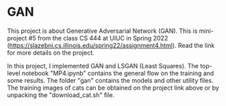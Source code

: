# GAN

This project is about Generative Adversarial Network (GAN). This is mini-project #5 from the class CS 444 at UIUC in Spring 2022 (https://slazebni.cs.illinois.edu/spring22/assignment4.html). Read the link for more details on the project.

In this project, I implemented GAN and LSGAN (Least Squares). The top-level notebook "MP4.ipynb" contains the general flow on the training and some results.
The folder "gan" contains the models and other utility files. The training images of cats can be obtained on the project link above or by unpacking the "download_cat.sh" file.
